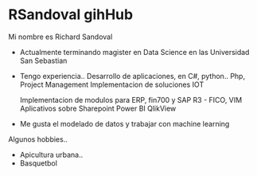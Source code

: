 # **RSandoval gihHub**

Mi nombre es Richard Sandoval 
- Actualmente terminando magister en Data Science en las Universidad San Sebastian

- Tengo experiencia..
  Desarrollo de aplicaciones, en C#, python.. Php,
  Project Management
  Implementacion de soluciones IOT
  
  Implementacion de modulos para ERP, fin700 y SAP R3 - FICO, VIM
  Aplicativos sobre Sharepoint
  Power BI
  QlikView

- Me gusta el modelado de datos y trabajar con machine learning


Algunos hobbies..
- Apicultura urbana..
- Basquetbol
 
